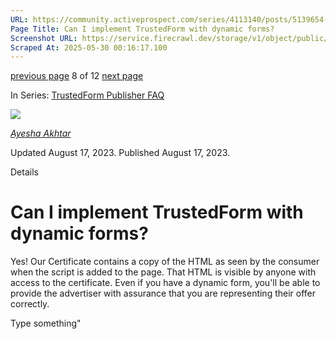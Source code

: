 ```yaml
---
URL: https://community.activeprospect.com/series/4113140/posts/5139654-can-i-implement-trustedform-with-dynamic-forms
Page Title: Can I implement TrustedForm with dynamic forms?
Screenshot URL: https://service.firecrawl.dev/storage/v1/object/public/media/screenshot-1e31be84-8d3b-4cc4-a596-66df3bfad801.png
Scraped At: 2025-05-30 00:16:17.100
---
```


[previous page](https://community.activeprospect.com/series/4113140/posts/5139661-does-the-trustedform-certify-web-sdk-vary-from-advertiser-to-advertiser) 8 of 12 [next page](https://community.activeprospect.com/series/4113140/posts/5139563-do-i-have-to-implement-trustedform-multiple-times-for-multiple-offers-on-the-sa)

In Series: [TrustedForm Publisher FAQ](https://community.activeprospect.com/series/4113140-trustedform-publisher-faq)

[![](https://content2.bloomfire.com/avatars/users/1966401/thumb/thumbnail.png?f=1692038964&Expires=1748567771&Signature=a5Mg4iPFUmbYPAPBg6nobsdHGRxTr0gGUMSRjd-W4zr-kcOcJuo4bkFN9ARy04C~8FCf-FK3w0zpCk~eqL61QxZtCCN97B0BH7IR1OzrggMJUGAMV-fG0COp0S-OvF3A5GhIKFW4F9joxx2PILWCWXJU09irnWc4TrxgDs2BqhQh3FPK41R6GbuPSGl8DKHqiQknnbC-cSZcXxIX03EfNZ~FeHUcg30A-8dWti0j97V4fz4Ju4O6ZKSU74kd7MYwnTAMVpIFds8438mj1SBsRpF1dekYRuAZ~PA6kICFTFPojP6-CunJhDcI1LkqiDWfhW1UCh8pMPiJVv9OlkBC0A__&Key-Pair-Id=APKAIDFCFZ2UHE5LPIUA)](https://community.activeprospect.com/memberships/9624817-ayesha-akhtar)

[_Ayesha Akhtar_](https://community.activeprospect.com/memberships/9624817-ayesha-akhtar)

Updated August 17, 2023. Published August 17, 2023.

Details

# Can I implement TrustedForm with dynamic forms?

Yes! Our Certificate contains a copy of the HTML as seen by the consumer when the script is added to the page. That HTML is visible by anyone with access to the certificate. Even if you have a dynamic form, you'll be able to provide the advertiser with assurance that you are representing their offer correctly.

Type something"

